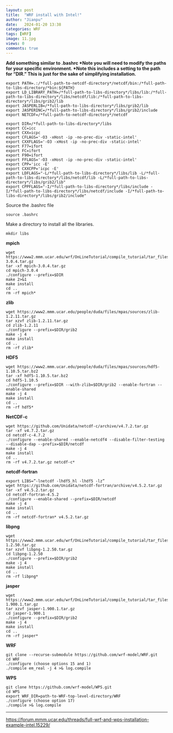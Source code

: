 ```yaml
---
layout: post
title:  "WRF install with Intel!"
author: "Jianpu"
date:   2024-01-20 13:38
categories: WRF
tags: [WRF]
image: 11.jpg
views: 0
comments: true
---
```

**Add something similar to .bashrc
\*Note you will need to modify the paths for your specific environment.
\*Note this includes a setting to the path for “DIR.” This is just for the sake of simplifying installation.**

```
export PATH=.:/*full-path-to-netcdf-directory*/netcdf/bin:/*full-path-to-libs-directory/*bin:${PATH}
export LD_LIBRARY_PATH=/*full-path-to-libs-directory*/libs/lib:/*full-path-to-libs-directory*/libs/netcdf/lib:/*full-path-to-libs-directory*/libs/grib2/lib
export JASPERLIB=/*full-path-to-libs-directory*/libs/grib2/lib
export JASPERINC=/*full-path-to-libs-directory*/libs/grib2/include
export NETCDF=/*full-path-to-netcdf-directory*/netcdf

export DIR=/*full-path-to-libs-directory*/libs
export CC=icc
export CXX=icpc
export CFLAGS='-O3 -xHost -ip -no-prec-div -static-intel'
export CXXFLAGS='-O3 -xHost -ip -no-prec-div -static-intel'
export F77=ifort
export FC=ifort
export F90=ifort
export FFLAGS='-O3 -xHost -ip -no-prec-div -static-intel'
export CPP='icc -E'
export CXXCPP='icpc -E'
export LDFLAGS="-L/*full-path-to-libs-directory*/libs/lib -L/*full-path-to-libs-directory*/libs/netcdf/lib -L/*full-path-to-libs-directory*/libs/grib2/lib"
export CPPFLAGS="-I/*full-path-to-libs-directory*/libs/include -I/*full-path-to-libs-directory*/libs/netcdf/include -I/*full-path-to-libs-directory*/libs/grib2/include"
```

Source the .bashrc file

```
source .bashrc
```

Make a directory to install all the libraries.

```
mkdir libs
```

**mpich**





```
wget https://www2.mmm.ucar.edu/wrf/OnLineTutorial/compile_tutorial/tar_files/mpich-3.0.4.tar.gz
tar -xf mpich-3.0.4.tar.gz
cd mpich-3.0.4
./configure --prefix=$DIR
make 2>&1
make install
cd ..
rm -rf mpich*
```



**zlib**





```
wget https://www2.mmm.ucar.edu/people/duda/files/mpas/sources/zlib-1.2.11.tar.gz
tar xzvf zlib-1.2.11.tar.gz
cd zlib-1.2.11
./configure --prefix=$DIR/grib2
make -j 4
make install
cd ..
rm -rf zlib*
```



**HDF5**





```
wget https://www2.mmm.ucar.edu/people/duda/files/mpas/sources/hdf5-1.10.5.tar.bz2
tar -xf hdf5-1.10.5.tar.bz2
cd hdf5-1.10.5
./configure --prefix=$DIR --with-zlib=$DIR/grib2 --enable-fortran --enable-shared
make -j 4
make install
cd ..
rm -rf hdf5*
```



**NetCDF-c**





```
wget https://github.com/Unidata/netcdf-c/archive/v4.7.2.tar.gz
tar -xf v4.7.2.tar.gz
cd netcdf-c-4.7.2
./configure --enable-shared --enable-netcdf4 --disable-filter-testing --disable-dap --prefix=$DIR/netcdf
make -j 4
make install
cd ..
rm -rf v4.7.2.tar.gz netcdf-c*
```



**netcdf-fortran**





```
export LIBS=”-lnetcdf -lhdf5_hl -lhdf5 -lz”
wget https://github.com/Unidata/netcdf-fortran/archive/v4.5.2.tar.gz
tar -xf v4.5.2.tar.gz
cd netcdf-fortran-4.5.2
./configure --enable-shared --prefix=$DIR/netcdf
make -j 4
make install
cd ..
rm -rf netcdf-fortran* v4.5.2.tar.gz
```



**libpng**





```
wget https://www2.mmm.ucar.edu/wrf/OnLineTutorial/compile_tutorial/tar_files/libpng-1.2.50.tar.gz
tar xzvf libpng-1.2.50.tar.gz
cd libpng-1.2.50
./configure --prefix=$DIR/grib2
make -j 4
make install
cd ..
rm -rf libpng*
```


**jasper**





```
wget https://www2.mmm.ucar.edu/wrf/OnLineTutorial/compile_tutorial/tar_files/jasper-1.900.1.tar.gz
tar xzvf jasper-1.900.1.tar.gz
cd jasper-1.900.1
./configure --prefix=$DIR/grib2
make -j 4
make install
cd ..
rm -rf jasper*
```


**WRF**





```
git clone --recurse-submodule https://github.com/wrf-model/WRF.git
cd WRF
./configure (choose options 15 and 1)
./compile em_real -j 4 >& log.compile
```


**WPS**





```
git clone https://github.com/wrf-model/WPS.git
cd WPS
export WRF_DIR=path-to-WRF-top-level-directory/WRF
./configure (choose option 17)
./compile >& log.compile
```

---

https://forum.mmm.ucar.edu/threads/full-wrf-and-wps-installation-example-intel.15229/

